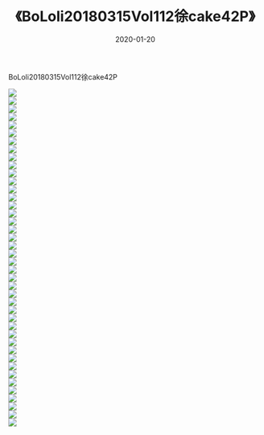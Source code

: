 ﻿---
layout: post
title:  《BoLoli20180315Vol112徐cake42P》
date:   2020-01-20
img: http://pic.660000.xyz/1:/性感/2020/BoLoli20180315Vol112徐cake42P/000.jpg
categories: [美女, 清纯, 唯美]
---

BoLoli20180315Vol112徐cake42P

  ![](http://pic.660000.xyz/1:/性感/2020/BoLoli20180315Vol112徐cake42P/001.jpg) <br> ![](http://pic.660000.xyz/1:/性感/2020/BoLoli20180315Vol112徐cake42P/002.jpg) <br> ![](http://pic.660000.xyz/1:/性感/2020/BoLoli20180315Vol112徐cake42P/003.jpg) <br> ![](http://pic.660000.xyz/1:/性感/2020/BoLoli20180315Vol112徐cake42P/004.jpg) <br> ![](http://pic.660000.xyz/1:/性感/2020/BoLoli20180315Vol112徐cake42P/005.jpg) <br> ![](http://pic.660000.xyz/1:/性感/2020/BoLoli20180315Vol112徐cake42P/006.jpg) <br> ![](http://pic.660000.xyz/1:/性感/2020/BoLoli20180315Vol112徐cake42P/007.jpg) <br> ![](http://pic.660000.xyz/1:/性感/2020/BoLoli20180315Vol112徐cake42P/008.jpg) <br> ![](http://pic.660000.xyz/1:/性感/2020/BoLoli20180315Vol112徐cake42P/009.jpg) <br> ![](http://pic.660000.xyz/1:/性感/2020/BoLoli20180315Vol112徐cake42P/010.jpg) <br> ![](http://pic.660000.xyz/1:/性感/2020/BoLoli20180315Vol112徐cake42P/011.jpg) <br> ![](http://pic.660000.xyz/1:/性感/2020/BoLoli20180315Vol112徐cake42P/012.jpg) <br> ![](http://pic.660000.xyz/1:/性感/2020/BoLoli20180315Vol112徐cake42P/013.jpg) <br> ![](http://pic.660000.xyz/1:/性感/2020/BoLoli20180315Vol112徐cake42P/014.jpg) <br> ![](http://pic.660000.xyz/1:/性感/2020/BoLoli20180315Vol112徐cake42P/015.jpg) <br> ![](http://pic.660000.xyz/1:/性感/2020/BoLoli20180315Vol112徐cake42P/016.jpg) <br> ![](http://pic.660000.xyz/1:/性感/2020/BoLoli20180315Vol112徐cake42P/017.jpg) <br> ![](http://pic.660000.xyz/1:/性感/2020/BoLoli20180315Vol112徐cake42P/018.jpg) <br> ![](http://pic.660000.xyz/1:/性感/2020/BoLoli20180315Vol112徐cake42P/019.jpg) <br> ![](http://pic.660000.xyz/1:/性感/2020/BoLoli20180315Vol112徐cake42P/020.jpg) <br> ![](http://pic.660000.xyz/1:/性感/2020/BoLoli20180315Vol112徐cake42P/021.jpg) <br> ![](http://pic.660000.xyz/1:/性感/2020/BoLoli20180315Vol112徐cake42P/022.jpg) <br> ![](http://pic.660000.xyz/1:/性感/2020/BoLoli20180315Vol112徐cake42P/023.jpg) <br> ![](http://pic.660000.xyz/1:/性感/2020/BoLoli20180315Vol112徐cake42P/024.jpg) <br> ![](http://pic.660000.xyz/1:/性感/2020/BoLoli20180315Vol112徐cake42P/025.jpg) <br> ![](http://pic.660000.xyz/1:/性感/2020/BoLoli20180315Vol112徐cake42P/026.jpg) <br> ![](http://pic.660000.xyz/1:/性感/2020/BoLoli20180315Vol112徐cake42P/027.jpg) <br> ![](http://pic.660000.xyz/1:/性感/2020/BoLoli20180315Vol112徐cake42P/028.jpg) <br> ![](http://pic.660000.xyz/1:/性感/2020/BoLoli20180315Vol112徐cake42P/029.jpg) <br> ![](http://pic.660000.xyz/1:/性感/2020/BoLoli20180315Vol112徐cake42P/030.jpg) <br> ![](http://pic.660000.xyz/1:/性感/2020/BoLoli20180315Vol112徐cake42P/031.jpg) <br> ![](http://pic.660000.xyz/1:/性感/2020/BoLoli20180315Vol112徐cake42P/032.jpg) <br> ![](http://pic.660000.xyz/1:/性感/2020/BoLoli20180315Vol112徐cake42P/033.jpg) <br> ![](http://pic.660000.xyz/1:/性感/2020/BoLoli20180315Vol112徐cake42P/034.jpg) <br> ![](http://pic.660000.xyz/1:/性感/2020/BoLoli20180315Vol112徐cake42P/035.jpg) <br> ![](http://pic.660000.xyz/1:/性感/2020/BoLoli20180315Vol112徐cake42P/036.jpg) <br> ![](http://pic.660000.xyz/1:/性感/2020/BoLoli20180315Vol112徐cake42P/037.jpg) <br> ![](http://pic.660000.xyz/1:/性感/2020/BoLoli20180315Vol112徐cake42P/038.jpg) <br> ![](http://pic.660000.xyz/1:/性感/2020/BoLoli20180315Vol112徐cake42P/039.jpg) <br> ![](http://pic.660000.xyz/1:/性感/2020/BoLoli20180315Vol112徐cake42P/040.jpg) <br> ![](http://pic.660000.xyz/1:/性感/2020/BoLoli20180315Vol112徐cake42P/041.jpg) <br> ![](http://pic.660000.xyz/1:/性感/2020/BoLoli20180315Vol112徐cake42P/042.jpg) <br>